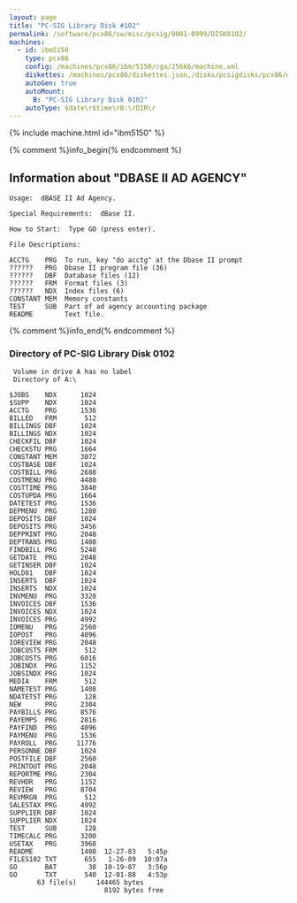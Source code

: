 ```yaml
---
layout: page
title: "PC-SIG Library Disk #102"
permalink: /software/pcx86/sw/misc/pcsig/0001-0999/DISK0102/
machines:
  - id: ibm5150
    type: pcx86
    config: /machines/pcx86/ibm/5150/cga/256kb/machine.xml
    diskettes: /machines/pcx86/diskettes.json,/disks/pcsigdisks/pcx86/diskettes.json
    autoGen: true
    autoMount:
      B: "PC-SIG Library Disk 0102"
    autoType: $date\r$time\rB:\rDIR\r
---
```


{% include machine.html id="ibm5150" %}

{% comment %}info_begin{% endcomment %}

## Information about "DBASE II AD AGENCY"

    Usage:  dBASE II Ad Agency.
    
    Special Requirements:  dBase II.
    
    How to Start:  Type GO (press enter).
    
    File Descriptions:
    
    ACCTG    PRG  To run, key "do acctg" at the Dbase II prompt
    ??????   PRG  Dbase II program file (36)
    ??????   DBF  Database files (12)
    ??????   FRM  Format files (3)
    ??????   NDX  Index files (6)
    CONSTANT MEM  Memory constants
    TEST     SUB  Part of ad agency accounting package
    README        Text file.
{% comment %}info_end{% endcomment %}


### Directory of PC-SIG Library Disk 0102

     Volume in drive A has no label
     Directory of A:\

    $JOBS    NDX      1024
    $SUPP    NDX      1024
    ACCTG    PRG      1536
    BILLED   FRM       512
    BILLINGS DBF      1024
    BILLINGS NDX      1024
    CHECKFIL DBF      1024
    CHECKSTU PRG      1664
    CONSTANT MEM      3072
    COSTBASE DBF      1024
    COSTBILL PRG      2688
    COSTMENU PRG      4480
    COSTTIME PRG      3840
    COSTUPDA PRG      1664
    DATETEST PRG      1536
    DEPMENU  PRG      1280
    DEPOSITS DBF      1024
    DEPOSITS PRG      3456
    DEPPRINT PRG      2048
    DEPTRANS PRG      1408
    FINDBILL PRG      5248
    GETDATE  PRG      2048
    GETINSER DBF      1024
    HOLD81   DBF      1024
    INSERTS  DBF      1024
    INSERTS  NDX      1024
    INVMENU  PRG      3328
    INVOICES DBF      1536
    INVOICES NDX      1024
    INVOICES PRG      4992
    IOMENU   PRG      2560
    IOPOST   PRG      4096
    IOREVIEW PRG      2048
    JOBCOSTS FRM       512
    JOBCOSTS PRG      6016
    JOBINDX  PRG      1152
    JOBSINDX PRG      1024
    MEDIA    FRM       512
    NAMETEST PRG      1408
    NDATETST PRG       128
    NEW      PRG      2304
    PAYBILLS PRG      8576
    PAYEMPS  PRG      2816
    PAYFIND  PRG      4096
    PAYMENU  PRG      1536
    PAYROLL  PRG     11776
    PERSONNE DBF      1024
    POSTFILE DBF      2560
    PRINTOUT PRG      2048
    REPORTME PRG      2304
    REVHDR   PRG      1152
    REVIEW   PRG      8704
    REVMRGN  PRG       512
    SALESTAX PRG      4992
    SUPPLIER DBF      1024
    SUPPLIER NDX      1024
    TEST     SUB       128
    TIMECALC PRG      3200
    USETAX   PRG      3968
    README            1408  12-27-83   5:45p
    FILES102 TXT       655   1-26-89  10:07a
    GO       BAT        38  10-19-87   3:56p
    GO       TXT       540  12-01-88   4:53p
           63 file(s)     144465 bytes
                            8192 bytes free
